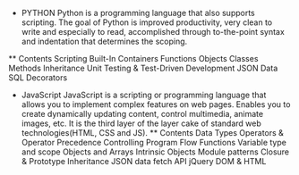 * PYTHON
Python is a programming language that also supports scripting. The goal of Python is improved productivity, very clean to write and especially to read, accomplished through to-the-point syntax and indentation that determines the scoping.

** Contents
  Scripting
  Built-In Containers
  Functions
  Objects
  Classes
  Methods
  Inheritance
  Unit Testing & Test-Driven Development
  JSON Data
  SQL
  Decorators


* JavaScript
JavaScript is a scripting or programming language that allows you to implement complex features on web pages. Enables you to create dynamically updating content, control multimedia, animate images, etc. It is the third layer of the layer cake of standard web technologies(HTML, CSS and JS).
** Contents
  Data Types
  Operators & Operator Precedence
  Controlling Program Flow
  Functions
  Variable type and scope
  Objects and Arrays 
  Intrinsic Objects
  Module patterns
  Closure & Prototype
  Inheritance
  JSON data
  fetch API
  jQuery
  DOM & HTML
